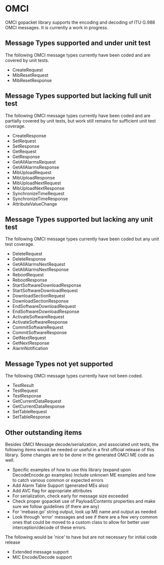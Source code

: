 # OMCI

OMCI gopacket library supports the encoding and decoding of ITU G.988 OMCI
messages. It is currently a work in progress.

## Message Types supported and under unit test
The following OMCI message types currently have been coded and are covered
by unit tests.

 - CreateRequest
 - MibResetRequest
 - MibResetResponse

 

## Message Types supported but lacking full unit test
The following OMCI message types currently have been coded and are partially covered
by unit tests, but work still remains for sufficient unit test coverage.

 - CreateResponse
 - SetRequest
 - SetResponse
 - GetRequest
 - GetResponse
 - GetAllAlarmsRequest
 - GetAllAlarmsResponse
 - MibUploadRequest
 - MibUploadResponse
 - MibUploadNextRequest
 - MibUploadNextResponse
 - SynchronizeTimeRequest
 - SynchronizeTimeResponse
 - AttributeValueChange

## Message Types supported but lacking any unit test
The following OMCI message types currently have been coded but any unit test coverage.

 - DeleteRequest
 - DeleteResponse
 - GetAllAlarmsNextRequest
 - GetAllAlarmsNextResponse
 - RebootRequest
 - RebootResponse
 - StartSoftwareDownloadResponse
 - StartSoftwareDownloadRequest
 - DownloadSectionRequest
 - DownloadSectionResponse
 - EndSoftwareDownloadRequest
 - EndSoftwareDownloadResponse
 - ActivateSoftwareRequest
 - ActivateSoftwareResponse
 - CommitSoftwareRequest
 - CommitSoftwareResponse
 - GetNextRequest
 - GetNextResponse
 - AlarmNotification
 
## Message Types not yet supported

The following OMCI message types currently have not been coded.

 - TestResult
 - TestRequest
 - TestResponse
 - GetCurrentDataRequest
 - GetCurrentDataResponse
 - SetTableRequest
 - SetTableResponse

## Other outstanding items

Besides OMCI Message decode/serialization, and associated unit tests, the following items
would be needed or useful in a first official release of this library. Some changes are
to be done in the generated OMCI ME code as well.

 - Specific examples of how to use this library (expand upon DecodeEncode.go examples)
   Include unknown ME examples and how to catch various common or expected errors
 - Add Alarm Table Support (generated MEs also)
 - Add AVC flag for appropriate attributes
 - For serialization, check early for message size exceeded
 - Check proper gopacket use of Payload/Contents properties and make sure we
   follow guidelines (if there are any)
 - For 'mebase.go' string output, look up ME name and output as needed
 - Look through 'error' messages and see if there are a few very common ones that
   could be moved to a custom class to allow for better user interception/decode of
   these errors.
 
The following would be 'nice' to have but are not necessary for initial code release
 - Extended message support
 - MIC Encode/Decode support
